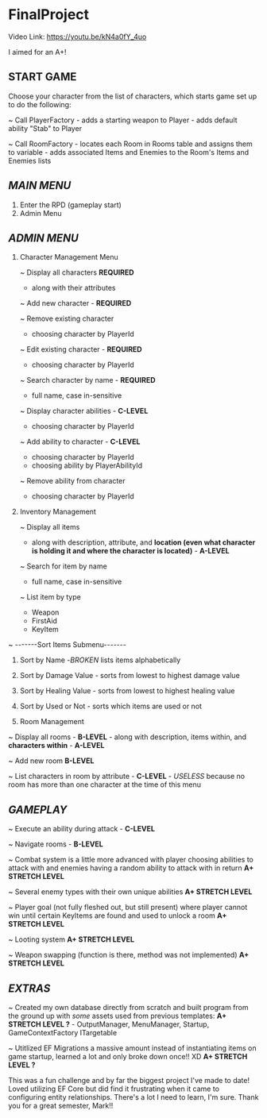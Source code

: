 # FinalProject

Video Link: https://youtu.be/kN4a0fY_4uo

I aimed for an A+!


START GAME
-----------------------------------------------------------
Choose your character from the list of characters, which starts game set up to do the following:

  ~ Call PlayerFactory
    - adds a starting weapon to Player
    - adds default ability "Stab" to Player
    
  ~ Call RoomFactory
    - locates each Room in Rooms table and assigns them to variable
    - adds associated Items and Enemies to the Room's Items and Enemies lists



***MAIN MENU***
-----------------------------------------------------------
1. Enter the RPD (gameplay start)
2. Admin Menu



***ADMIN MENU***
-----------------------------------------------------------
1. Character Management Menu
   
   ~ Display all characters **REQUIRED**
     - along with their attributes
       
   ~ Add new character - **REQUIRED**

   ~ Remove existing character
     - choosing character by PlayerId
  
   ~ Edit existing character - **REQUIRED**
     - choosing character by PlayerId
       
   ~ Search character by name - **REQUIRED**
     - full name, case in-sensitive
   
   ~ Display character abilities - **C-LEVEL**
     - choosing character by PlayerId
       
   ~ Add ability to character - **C-LEVEL**
      - choosing character by PlayerId
      - choosing ability by PlayerAbilityId
  
   ~ Remove ability from character
     - choosing character by PlayerId


2. Inventory Management

   ~ Display all items
     - along with description, attribute, and
       **location (even what character is holding it and where the character is located)** - **A-LEVEL**

   ~ Search for item by name
     - full name, case in-sensitive

   ~ List item by type
     - Weapon
     - FirstAid
     - KeyItem
  
  ~ -------Sort Items Submenu-------
  1. Sort by Name
    -*BROKEN* lists items alphabetically
      
  2. Sort by Damage Value
    - sorts from lowest to highest damage value

  3. Sort by Healing Value
    - sorts from lowest to highest healing value

  4. Sort by Used or Not
    - sorts which items are used or not


3. Room Management

  ~ Display all rooms - **B-LEVEL**
    - along with description, items within, and **characters within** - **A-LEVEL**

  ~ Add new room **B-LEVEL**

  ~ List characters in room by attribute - **C-LEVEL**
    - *USELESS* because no room has more than one character at the time of this menu



***GAMEPLAY***
-----------------------------------------------------------
~ Execute an ability during attack - **C-LEVEL**

~ Navigate rooms - **B-LEVEL**

~ Combat system is a little more advanced with player choosing abilities to attack with
  and enemies having a random ability to attack with in return **A+ STRETCH LEVEL**

~ Several enemy types with their own unique abilities **A+ STRETCH LEVEL**

~ Player goal (not fully fleshed out, but still present) where player cannot win until
  certain KeyItems are found and used to unlock a room **A+ STRETCH LEVEL**

~ Looting system **A+ STRETCH LEVEL**

~ Weapon swapping (function is there, method was not implemented) **A+ STRETCH LEVEL**



***EXTRAS***
-----------------------------------------------------------

~ Created my own database directly from scratch and built program from the ground up
  with *some* assets used from previous templates:             **A+ STRETCH LEVEL ?**
    - OutputManager, MenuManager, Startup, GameContextFactory ITargetable

~ Utitlized EF Migrations a massive amount instead of instantiating items on game startup,
  learned a lot and only broke down once!! XD  **A+ STRETCH LEVEL ?**


This was a fun challenge and by far the biggest project I've made to date! Loved utilizing EF Core
but did find it frustrating when it came to configuring entity relationships. There's a lot I need
to learn, I'm sure. Thank you for a great semester, Mark!!











